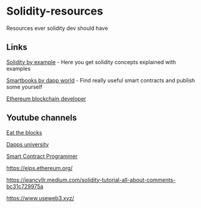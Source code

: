 # Solidity-resources

Resources ever solidity dev should have

## Links

[Solidity by example](https://solidity-by-example.org/) - Here you get solidity concepts explained with examples

[Smartbooks by dapp world](https://dapp-world.com/smartbooks) - Find really useful smart contracts and publish some yourself

[Ethereum blockchain developer](https://ethereum-blockchain-developer.com/)

## Youtube channels

[Eat the blocks](https://www.youtube.com/c/EatTheBlocks)

[Dapps university](https://www.youtube.com/c/DappUniversity)

[Smart Contract Programmer](https://www.youtube.com/channel/UCJWh7F3AFyQ_x01VKzr9eyA)

https://eips.ethereum.org/

https://jeancvllr.medium.com/solidity-tutorial-all-about-comments-bc31c729975a

https://www.useweb3.xyz/
